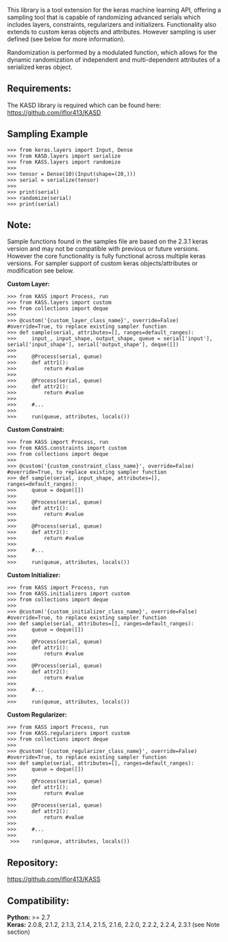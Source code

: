 This library is a tool extension for the keras machine
learning API, offering a sampling tool that is capable
of randomizing advanced serials which includes layers,
constraints, regularizers and initializers. Functionality
also extends to custom keras objects and attributes.
However sampling is user defined (see below for more
information).  

Randomization is performed by a modulated function, which
allows for the dynamic randomization of independent and
multi-dependent attributes of a serialized keras object.  

## Requirements:
The KASD library is required which can be found here:  
https://github.com/iflor413/KASD

## Sampling Example
```
>>> from keras.layers import Input, Dense
>>> from KASD.layers import serialize
>>> from KASS.layers import randomize
>>> 
>>> tensor = Dense(10)(Input(shape=(20,)))
>>> serial = serialize(tensor)
>>> 
>>> print(serial)
>>> randomize(serial)
>>> print(serial)
```

## Note:
Sample functions found in the samples file are based on
the 2.3.1 keras version and may not be compatible with
previous or future versions. However the core functionality
is fully functional across multiple keras versions. For
sampler support of custom keras objects/attributes or
modification see below.

**Custom Layer:**
```
>>> from KASS import Process, run
>>> from KASS.layers import custom
>>> from collections import deque
>>> 
>>> @custom('{custom_layer_class_name}', override=False) #override=True, to replace existing sampler function
>>> def sample(serial, attributes=[], ranges=default_ranges):
>>>     input_, input_shape, output_shape, queue = serial['input'], serial['input_shape'], serial['output_shape'], deque([])
>>> 
>>>     @Process(serial, queue)
>>>     def attr1():
>>>         return #value
>>>     
>>>     @Process(serial, queue)
>>>     def attr2():
>>>         return #value
>>>     
>>>     #...
>>>     
>>>     run(queue, attributes, locals())
```

**Custom Constraint:**
```
>>> from KASS import Process, run
>>> from KASS.constraints import custom
>>> from collections import deque
>>> 
>>> @custom('{custom_constraint_class_name}', override=False) #override=True, to replace existing sampler function
>>> def sample(serial, input_shape, attributes=[], ranges=default_ranges):
>>>     queue = deque([])
>>>     
>>>     @Process(serial, queue)
>>>     def attr1():
>>>         return #value
>>>     
>>>     @Process(serial, queue)
>>>     def attr2():
>>>         return #value
>>>     
>>>     #...
>>>     
>>>     run(queue, attributes, locals())
```

**Custom Initializer:**
```
>>> from KASS import Process, run
>>> from KASS.initializers import custom
>>> from collections import deque
>>> 
>>> @custom('{custom_initializer_class_name}', override=False) #override=True, to replace existing sampler function
>>> def sample(serial, attributes=[], ranges=default_ranges):
>>>     queue = deque([])
>>>     
>>>     @Process(serial, queue)
>>>     def attr1():
>>>         return #value
>>>     
>>>     @Process(serial, queue)
>>>     def attr2():
>>>         return #value
>>>     
>>>     #...
>>>     
>>>     run(queue, attributes, locals())
```

**Custom Regularizer:**
```
>>> from KASS import Process, run
>>> from KASS.regularizers import custom
>>> from collections import deque
>>> 
>>> @custom('{custom_regularizer_class_name}', override=False) #override=True, to replace existing sampler function
>>> def sample(serial, attributes=[], ranges=default_ranges):
>>>     queue = deque([])
>>>     
>>>     @Process(serial, queue)
>>>     def attr1():
>>>         return #value
>>>     
>>>     @Process(serial, queue)
>>>     def attr2():
>>>         return #value
>>>     
>>>     #...
>>>     
 >>>    run(queue, attributes, locals())
```

## Repository:
https://github.com/iflor413/KASS

## Compatibility:
**Python:** >= 2.7  
**Keras:** 2.0.8, 2.1.2, 2.1.3, 2.1.4, 2.1.5, 2.1.6, 2.2.0, 2.2.2, 2.2.4, 2.3.1 (see Note section)

